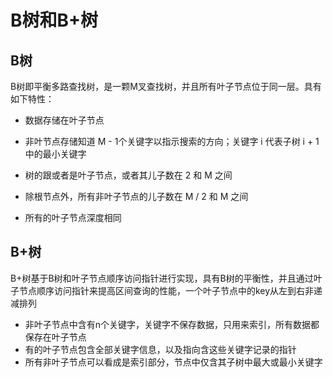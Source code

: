 # B树和B+树



## B树

B树即平衡多路查找树，是一颗M叉查找树，并且所有叶子节点位于同一层。具有如下特性：

- 数据存储在叶子节点
- 非叶节点存储知道 M - 1个关键字以指示搜索的方向；关键字 i 代表子树 i + 1 中的最小关键字
- 树的跟或者是叶子节点，或者其儿子数在 2 和 M 之间
- 除根节点外，所有非叶子节点的儿子数在 M / 2  和 M 之间

- 所有的叶子节点深度相同

## B+树

B+树基于B树和叶子节点顺序访问指针进行实现，具有B树的平衡性，并且通过叶子节点顺序访问指针来提高区间查询的性能，一个叶子节点中的key从左到右非递减排列

- 非叶子节点中含有n个关键字，关键字不保存数据，只用来索引，所有数据都保存在叶子节点
- 有的叶子节点包含全部关键字信息，以及指向含这些关键字记录的指针
- 所有非叶子节点可以看成是索引部分，节点中仅含其子树中最大或最小关键字